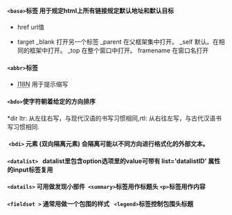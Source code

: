  ####  `<base>`标签 用于规定html上所有链接规定默认地址和默认目标 
  *    href        url值
    	
  *    target     _blank            打开另一个标签
                  _parent           在父框架集中打开。
                  _self             默认。在相同的框架中打开。
                  _top              在整个窗口中打开。
                  framename         在窗口名打开
                  
#### `<abbr>`标签 
 * <abbr title="Internationalization">I18N</abbr> 用于提示缩写
 
 #### `<bdo>`使字符朝着给定的方向排序
*dir ltr: 从左往右写，与现代汉语的书写习惯相同,rtl: 从右往左写，与古代汉语书写习惯相同.
 ####  `<bdi>` 元素 (双向隔离元素) 会隔离可能以不同方向进行格式化的外部文本。
 
 #### `<datalist>`   datalist里包含option选项里的value可带有 list='datalistID' 属性的input标签复用
 #### `<datails>` 可用做发现小部件  `<summary>`标签用作标题头 `<p>`标签用作内容
 #### `<fieldset >` 通常用做一个包围的样式 ` <legend>`标签控制包围头标题
